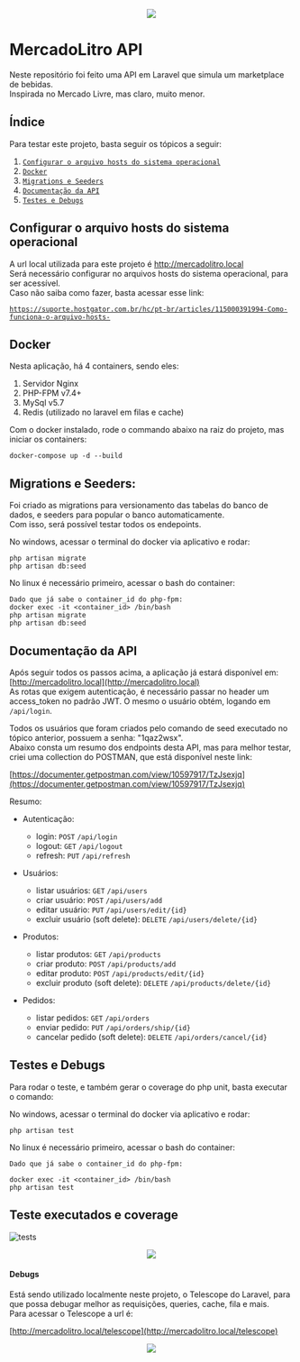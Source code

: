 <p align="center">
  <img src="https://github.com/williudo/mercadolitro/blob/master/docs/MercadoLitroPequeno.png?raw=true">
</p>

# MercadoLitro API

Neste repositório foi feito uma API em Laravel que simula um marketplace de bebidas.  
Inspirada no Mercado Livre, mas claro, muito menor.


## Índice

Para testar este projeto, basta seguir os tópicos a seguir:

1. [`Configurar o arquivo hosts do sistema operacional`](#hosts-config)
2. [`Docker`](#docker-config)
2. [`Migrations e Seeders`](#db-config)
3. [`Documentação da API`](#doc-config)
4. [`Testes e Debugs`](#tests-config)


## <a name="hosts-config"></a> Configurar o arquivo hosts do sistema operacional

A url local utilizada para este projeto é http://mercadolitro.local  
Será necessário configurar no arquivos hosts do sistema operacional, para ser acessível.  
Caso não saiba como fazer, basta acessar esse link:  

[`https://suporte.hostgator.com.br/hc/pt-br/articles/115000391994-Como-funciona-o-arquivo-hosts-`](https://suporte.hostgator.com.br/hc/pt-br/articles/115000391994-Como-funciona-o-arquivo-hosts-)

## <a name="docker-config"></a> Docker

Nesta aplicação, há 4 containers, sendo eles:

1. Servidor Nginx
2. PHP-FPM v7.4+
3. MySql v5.7
4. Redis (utilizado no laravel em filas e cache)

Com o docker instalado, rode o commando abaixo na raiz do projeto, mas iniciar os containers:  
```
docker-compose up -d --build
```

## <a name="db-config"></a>Migrations e Seeders:

Foi criado as migrations para versionamento das tabelas do banco de dados, e seeders para popular o banco automaticamente.  
Com isso, será possível testar todos os endepoints.   

No windows, acessar o terminal do docker via aplicativo e rodar:
```
php artisan migrate
php artisan db:seed

```
No linux é necessário primeiro, acessar o bash do container:
```
Dado que já sabe o container_id do php-fpm:
docker exec -it <container_id> /bin/bash
php artisan migrate
php artisan db:seed
```
## <a name="doc-config"></a> Documentação da API

Após seguir todos os passos acima, a aplicação já estará disponível em: [http://mercadolitro.local](http://mercadolitro.local)  
As rotas que exigem autenticação, é necessário passar no header um access_token no padrão JWT. O mesmo o usuário obtém, logando em `/api/login`.

Todos os usuários que foram criados pelo comando de seed executado no tópico anterior, possuem a senha: "1qaz2wsx".  
Abaixo consta um resumo dos endpoints desta API, mas para melhor testar, criei uma collection do POSTMAN, que está disponível neste link: 

[https://documenter.getpostman.com/view/10597917/TzJsexjq](https://documenter.getpostman.com/view/10597917/TzJsexjq) 

Resumo:
- Autenticação:
  - login: `POST` `/api/login`
  - logout: `GET` `/api/logout`
  - refresh: `PUT` `/api/refresh`
  
- Usuários:
  - listar usuários: `GET` `/api/users`
  - criar usuário: `POST` `/api/users/add`
  - editar usuário: `PUT` `/api/users/edit/{id}`
  - excluir usuário (soft delete): `DELETE` `/api/users/delete/{id}` 
  
- Produtos:
  - listar produtos: `GET` `/api/products`
  - criar produto: `POST` `/api/products/add`
  - editar produto: `POST` `/api/products/edit/{id}`
  - excluir produto (soft delete): `DELETE` `/api/products/delete/{id}`
  
- Pedidos:
  - listar pedidos: `GET` `/api/orders`
  - enviar pedido: `PUT` `/api/orders/ship/{id}`
  - cancelar pedido (soft delete): `DELETE` `/api/orders/cancel/{id}`

## <a name="tests-config"></a>Testes e Debugs

Para rodar o teste, e também gerar o coverage do php unit, basta executar o comando:  

No windows, acessar o terminal do docker via aplicativo e rodar:
```
php artisan test
```
No linux é necessário primeiro, acessar o bash do container:
```
Dado que já sabe o container_id do php-fpm:

docker exec -it <container_id> /bin/bash
php artisan test
```

## Teste executados e coverage
![tests](https://github.com/williudo/mercadolitro/blob/master/docs/tests.png?raw=true)
<p align="center">
  <img src="https://github.com/williudo/mercadolitro/blob/master/docs/coverage_phpunit.png?raw=true">
</p>

#### Debugs

Está sendo utilizado localmente neste projeto, o Telescope do Laravel, para que possa debugar melhor as requisições, queries, cache, fila e mais.  
Para acessar o Telescope a url é:   

[http://mercadolitro.local/telescope](http://mercadolitro.local/telescope)   

  
<p align="center">
  <img src="https://github.com/williudo/mercadolitro/blob/master/docs/telescope.png?raw=true">
</p>
